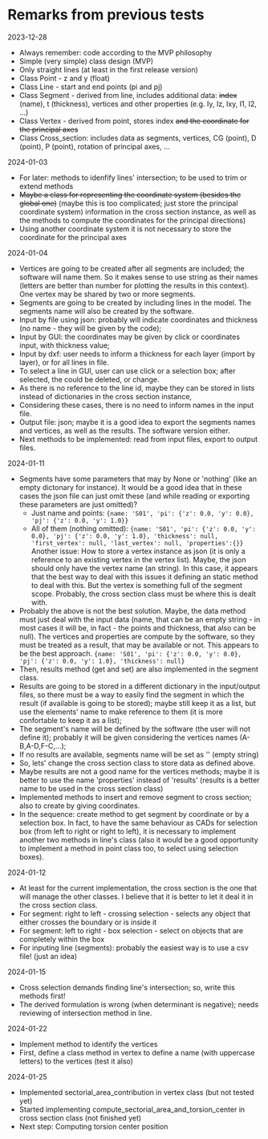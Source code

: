 # Remarks from previous tests

2023-12-28

- Always remember: code according to the MVP philosophy
- Simple (very simple) class design (MVP)
- Only straight lines (at least in the first release version)
- Class Point - z and y (float)
- Class Line - start and end points (pi and pj)
- Class Segment - derived from line, includes additional data: ~~index~~ (name), t (thickness), vertices and other properties (e.g. Iy, Iz, Ixy, I1, I2, ...)
- Class Vertex - derived from point, stores index ~~and the coordinate for the principal axes~~
- Class Cross_section: includes data as segments, vertices, CG (point), D (point), P (point), rotation of principal axes, ...

2024-01-03

 - For later: methods to idenfify lines' intersection; to be used to trim or extend methods
 - ~~Maybe a class for representing the coordinate system (besides the global one)~~ (maybe this is too complicated; just store the principal coordinate system) information in the cross section instance, as well as the methods to compute the coordinates for the principal directions)
 - Using another coordinate system it is not necessary to store the coordinate for the principal axes

2024-01-04

 - Vertices are going to be created after all segments are included; the software will name them. So it makes sense to use string as their names (letters are better than number for plotting the results in this context). One vertex may be shared by two or more segments.
 - Segments are going to be created by including lines in the model. The segments name will also be created by the software.
 - Input by file using json: probably will indicate coordinates and thickness (no name - they will be given by the code);
 - Input by GUI: the coordinates may be given by click or coordinates input, with thickness value;
 - Input by dxf: user needs to inform a thickness for each layer (import by layer), or for all lines in file.
 - To select a line in GUI, user can use click or a selection box; after selected, the could be deleted, or change.
 - As there is no reference to the line id, maybe they can be stored in lists instead of dictionaries in the cross section instance,
 - Considering these cases, there is no need to inform names in the input file.
 - Output file: json; maybe it is a good idea to export the segments names and vertices, as well as the results. The software version either.
 - Next methods to be implemented: read from input files, export to output files.
  
2024-01-11

 - Segments have some parameters that may by None or 'nothing' (like an empty dictonary for instance). It would be a good idea that in these cases the json file can just omit these (and while reading or exporting these parameters are just omitted)?
   - Just name and points:
    ```{name: 'S01', 'pi': {'z': 0.0, 'y': 0.0}, 'pj': {'z': 0.0, 'y': 1.0}} ```
   - All of them (nothing omitted):
    ```{name: 'S01', 'pi': {'z': 0.0, 'y': 0.0}, 'pj': {'z': 0.0, 'y': 1.0}, 'thickness': null, 'first_vertex': null, 'last_vertex': null, 'properties':{}}```
   Another issue: How to store a vertex instance as json (it is only a reference to an existing vertex in the vertex list). Maybe, the json should only have the vertex name (an string). In this case, it appears that the best way to deal with this issues it defining an static method to deal with this. But the vertex is something full of the segment scope. Probably, the cross section class must be where this is dealt with.
 - Probably the above is not the best solution. Maybe, the data method must just deal with the input data (name, that can be an empty string - in  most cases it will be, in fact - the points and thickness, that also can be null). The vertices and properties are compute by the software, so they must be treated as a result, that may be available or not. This appears to be the best approach.
    ```{name: 'S01', 'pi': {'z': 0.0, 'y': 0.0}, 'pj': {'z': 0.0, 'y': 1.0}, 'thickness': null} ```
 - Then, results method (get and set) are also implemented in the segment class.
 - Results are going to be stored in a different dictionary in the input/output files, so there must be a way to easily find the segment in which the result (if available is going to be stored); maybe still keep it as a list, but use the elements' name to make reference to them (it is more confortable to keep it as a list);
 - The segment's name will be defined by the software (the user will not define it); probably it will be given considering the vertices names (A-B,A-D,F-C,...);
 - If no results are available, segments name will be set as '' (empty string)
 - So, lets' change the cross section class to store data as defined above.
 - Maybe results are not a good name for the vertices methods; maybe it is better to use the name 'properties' instead of 'results' (results is a better name to be used in the cross section class)
 - Implemented methods to insert and remove segment to cross section; also to create by giving coordinates.
 - In the sequence: create method to get segment by coordinate or by a selection box. In fact, to have the same behaviour as CADs for selection box (from left to right or right to left), it is necessary to implement another two methods in line's class (also it would be a good opportunity to implement a method in point class too, to select using selection boxes).
  
2024-01-12

 - At least for the current implementation, the cross section is the one that will manage the other classes. I believe that it is better to let it deal it in the cross section class.
 - For segment: right to left - crossing selection - selects any object that either crosses the boundary or is inside it
 - For segment: left to right - box selection - select on objects that are completely within the box
 - For inputing line (segments): probably the easiest way is to use a csv file! (just an idea)

2024-01-15

 - Cross selection demands finding line's intersection; so, write this methods first!
 - The derived formulation is wrong (when determinant is negative); needs reviewing of intersection method in line.

2024-01-22

 - Implement method to identify the vertices
 - First, define a class method in vertex to define a name (with uppercase letters) to the vertices (test it also)
  
2024-01-25

 - Implemented sectorial_area_contribution in vertex class (but not tested yet)
 - Started implementing compute_sectorial_area_and_torsion_center in cross section class (not finished yet)
 - Next step: Computing torsion center position